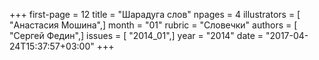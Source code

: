 +++
first-page = 12
title = "Шарадуга слов"
npages = 4
illustrators = [ "Анастасия Мошина",]
month = "01"
rubric = "Словечки"
authors = [ "Сергей Федин",]
issues = [ "2014_01",]
year = "2014"
date = "2017-04-24T15:37:57+03:00"
+++
